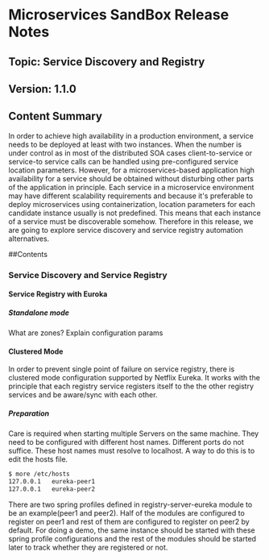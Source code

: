 # Microservices SandBox Release Notes 
## Topic: Service Discovery and Registry
## Version: 1.1.0
## Content Summary
In order to achieve high availability in a production environment, a service needs to be deployed at least with two instances. When the number is under control as in most of the distributed SOA cases client-to-service or service-to service calls can be handled using pre-configured service location parameters. However, for a microservices-based application high availability for a service should be obtained without disturbing other parts of the application in principle.  Each service in a microservice environment may have different scalability requirements and because it's preferable to deploy microservices using containerization, location parameters for each candidate instance usually is not predefined. This means that each instance of a service must be discoverable somehow. Therefore in this release, we are going to explore service discovery and service registry automation alternatives. 


##Contents

### Service Discovery and Service Registry

#### Service Registry with Euroka
##### Standalone mode
What are zones? 
Explain configuration params
#### Clustered Mode

In order to prevent single point of failure on service registry, there is clustered mode configuration supported
by Netflix Eureka. It works with the principle that each registry service registers itself to the the other registry
services and be aware/sync with each other.

##### Preparation

Care is required when starting multiple Servers on the same machine. 
They need to be configured with different host names. Different ports do not suffice. 
These host names must resolve to localhost. A way to do this is to edit the hosts file.

```sh
$ more /etc/hosts
127.0.0.1   eureka-peer1
127.0.0.1   eureka-peer2
```

There are two spring profiles defined in registry-server-eureka module to be an example(peer1 and peer2).
Half of the modules are configured to register on peer1 and rest of them are configured to register on peer2 by default.
For doing a demo, the same instance should be started with these spring profile configurations and the rest of the 
modules should be started later to track whether they are registered or not.
